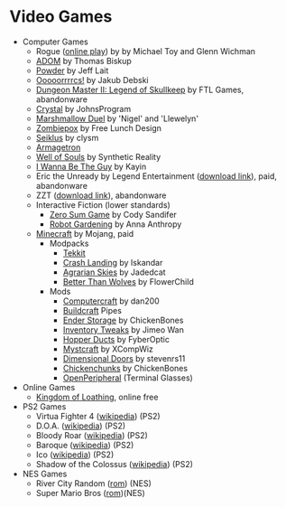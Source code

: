 Video Games
===========

- Computer Games
    - Rogue ([online play](https://archive.org/details/msdos_Rogue_1983)) by  by Michael Toy and Glenn Wichman
    - [ADOM](http://www.ancardia.com/) by Thomas Biskup
    - [Powder](http://www.zincland.com/powder/?pagename=about) by Jeff Lait
    - [Ooooorrrrcs!](http://www.alamak0ta.republika.pl/orcs.html) by Jakub Debski
    - [Dungeon Master II: Legend of Skullkeep](http://dmweb.free.fr/?q=node/250) by FTL Games, abandonware
    - [Crystal](http://www.acoders.com/software/crystal-45) by JohnsProgram
    - [Marshmallow Duel](http://mduel2k5.spadgos.com/mduel96/) by 'Nigel' and 'Llewelyn'
    - [Zombiepox](http://www.acid-play.com/download/zombiepox) by Free Lunch Design
    - [Seiklus](http://www.autofish.net/clysm/art/video_games/seiklus/) by clysm
    - [Armagetron](http://armagetronad.org/)
    - [Well of Souls](http://www.synthetic-reality.com/wosHome.htm) by Synthetic Reality
    - [I Wanna Be The Guy](http://kayin.moe/iwbtg/) by Kayin
    - Eric the Unready by Legend Entertainment ([download link](http://www.abandonia.com/en/games/192/eric+the+unready.html)), paid, abandonware
    - ZZT ([download link](http://www.dosgamesarchive.com/download/zzt/)), abandonware
    - Interactive Fiction (lower standards)
        - [Zero Sum Game](http://ifdb.tads.org/viewgame?id=nzydrfu1rl2qkuop) by Cody Sandifer
        - [Robot Gardening](http://ifdb.tads.org/viewgame?id=nkajyqultjxmiwe7) by Anna Anthropy
    - [Minecraft](https://minecraft.net/) by Mojang, paid
        - Modpacks
            - [Tekkit](http://www.technicpack.net/modpack/tekkitmain.552547)
            - [Crash Landing](http://crashlanding.wildwestscifi.net/) by Iskandar
            - [Agrarian Skies](http://ftbwiki.org/Agrarian_Skies) by Jadedcat
            - [Better Than Wolves](http://www.minecraftforum.net/forums/mapping-and-modding/minecraft-mods/1272992-better-than-wolves-now-with-blunt-force-trauma) by FlowerChild
        - Mods
            - [Computercraft](http://www.computercraft.info/) by dan200
            - [Buildcraft](http://www.mod-buildcraft.com/) Pipes
            - [Ender Storage](http://chickenbones.net/Pages/links.html) by ChickenBones
            - [Inventory Tweaks](https://inventory-tweaks.readthedocs.org/en/latest/) by Jimeo Wan
            - [Hopper Ducts](http://www.minecraftforum.net/forums/mapping-and-modding/minecraft-mods/1291075-1-5-x-1-6-x-1-7-x-1-8-hopper-ducts-mod) by FyberOptic
            - [Mystcraft](http://binarymage.com/wiki/) by XCompWiz
            - [Dimensional Doors](http://www.minecraftforum.net/forums/mapping-and-modding/minecraft-mods/1287583-dimensional-doors-v2-2-4) by stevenrs11
            - [Chickenchunks](http://chickenbones.net/Pages/links.html) by ChickenBones
            - [OpenPeripheral](http://openmods.info/) (Terminal Glasses)
- Online Games
    - [Kingdom of Loathing](http://www.kingdomofloathing.com/login.php?loginid=75bab57408db47bbb0476294732cac1b), online free
- PS2 Games
    - Virtua Fighter 4 ([wikipedia](http://en.wikipedia.org/wiki/Virtua_Fighter_4)) (PS2)
    - D.O.A. ([wikipedia](http://en.wikipedia.org/wiki/Dead_or_Alive_(series))) (PS2)
    - Bloody Roar ([wikipedia](http://en.wikipedia.org/wiki/Bloody_Roar)) (PS2)
    - Baroque ([wikipedia](http://en.wikipedia.org/wiki/Baroque_%28video_game%29)) (PS2)
    - Ico ([wikipedia](http://en.wikipedia.org/wiki/Ico)) (PS2)
    - Shadow of the Colossus ([wikipedia](http://en.wikipedia.org/wiki/Shadow_of_the_Colossus)) (PS2)
- NES Games
    - River City Random ([rom](http://www.emuparadise.me/Nintendo_Entertainment_System_ROMs/River_City_Ransom_%28USA%29/56689)) (NES)
    - Super Mario Bros ([rom](http://www.emuparadise.me/Nintendo_Entertainment_System_ROMs/Super_Mario_Bros._%28Japan,_USA%29/57098))(NES)
